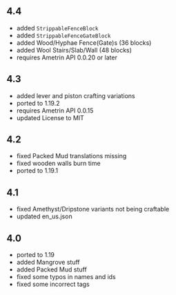 ## 4.4
* added `StrippableFenceBlock`
* added `StrippableFenceGateBlock`
* added Wood/Hyphae Fence(Gate)s (36 blocks)
* added Wool Stairs/Slab/Wall (48 blocks)
* requires Ametrin API 0.0.20 or later

## 4.3
* added lever and piston crafting variations
* ported to 1.19.2
* requires Ametrin API 0.0.15
* updated License to MIT

## 4.2
* fixed Packed Mud translations missing
* fixed wooden walls burn time
* ported to 1.19.1

## 4.1
* fixed Amethyst/Dripstone variants not being craftable
* updated en_us.json

## 4.0
* ported to 1.19
* added Mangrove stuff
* added Packed Mud stuff
* fixed some typos in names and ids
* fixed some incorrect tags